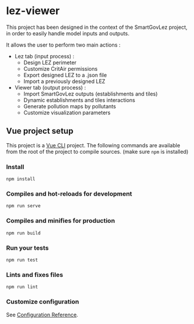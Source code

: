 # lez-viewer
This project has been designed in the context of the SmartGovLez project, in order to easily handle model inputs and outputs.

It allows the user to perform two main actions :
- Lez tab (input process) :
  - Design LEZ perimeter
  - Customize CritAir permissions
  - Export designed LEZ to a .json file
  - Import a previously designed LEZ
- Viewer tab (output process) :
  - Import SmartGovLez outputs (establishments and tiles)
  - Dynamic establishments and tiles interactions
  - Generate pollution maps by pollutants
  - Customize visualization parameters

## Vue project setup
This project is a [Vue CLI](https://cli.vuejs.org/) project. The following commands are available from the root of the project to compile sources. (make sure `npm` is installed)

### Install
```
npm install
```

### Compiles and hot-reloads for development
```
npm run serve
```

### Compiles and minifies for production
```
npm run build
```

### Run your tests
```
npm run test
```

### Lints and fixes files
```
npm run lint
```

### Customize configuration
See [Configuration Reference](https://cli.vuejs.org/config/).
